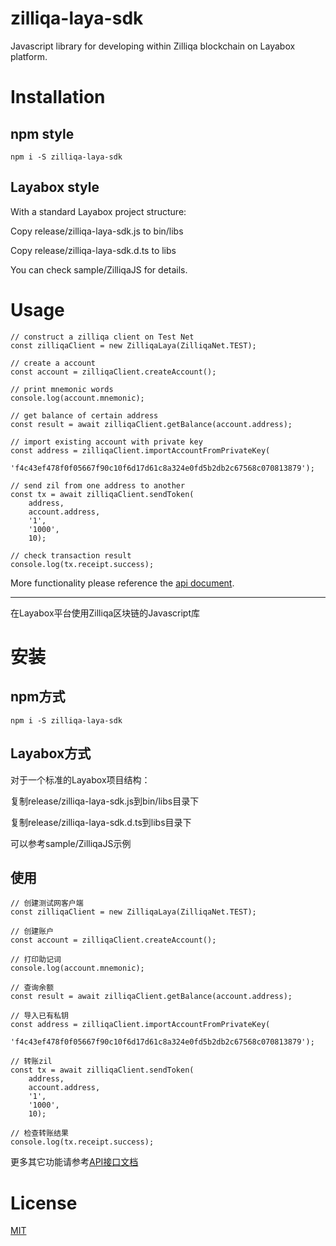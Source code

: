 # zilliqa-laya-sdk
Javascript library for developing within Zilliqa blockchain on Layabox platform.

# Installation

## npm style
`npm i -S zilliqa-laya-sdk`

## Layabox style
With a standard Layabox project structure:

Copy release/zilliqa-laya-sdk.js to bin/libs

Copy release/zilliqa-laya-sdk.d.ts to libs

You can check sample/ZilliqaJS for details.

# Usage

```
// construct a zilliqa client on Test Net
const zilliqaClient = new ZilliqaLaya(ZilliqaNet.TEST);

// create a account
const account = zilliqaClient.createAccount();

// print mnemonic words
console.log(account.mnemonic);

// get balance of certain address
const result = await zilliqaClient.getBalance(account.address);

// import existing account with private key
const address = zilliqaClient.importAccountFromPrivateKey(
    'f4c43ef478f0f05667f90c10f6d17d61c8a324e0fd5b2db2c67568c070813879');

// send zil from one address to another
const tx = await zilliqaClient.sendToken(
    address,
    account.address,
    '1',
    '1000',
    10);

// check transaction result
console.log(tx.receipt.success);
```

More functionality please reference the [api document](https://chainhubdev.github.io/zilliqa-laya-sdk/).

---

在Layabox平台使用Zilliqa区块链的Javascript库

# 安装
## npm方式
`npm i -S zilliqa-laya-sdk`

## Layabox方式
对于一个标准的Layabox项目结构：

复制release/zilliqa-laya-sdk.js到bin/libs目录下

复制release/zilliqa-laya-sdk.d.ts到libs目录下

可以参考sample/ZilliqaJS示例

## 使用
```
// 创建测试网客户端
const zilliqaClient = new ZilliqaLaya(ZilliqaNet.TEST);

// 创建账户
const account = zilliqaClient.createAccount();

// 打印助记词
console.log(account.mnemonic);

// 查询余额
const result = await zilliqaClient.getBalance(account.address);

// 导入已有私钥
const address = zilliqaClient.importAccountFromPrivateKey(
    'f4c43ef478f0f05667f90c10f6d17d61c8a324e0fd5b2db2c67568c070813879');

// 转账zil
const tx = await zilliqaClient.sendToken(
    address,
    account.address,
    '1',
    '1000',
    10);

// 检查转账结果
console.log(tx.receipt.success);
```
更多其它功能请参考[API接口文档](https://chainhubdev.github.io/zilliqa-laya-sdk/)

# License
[MIT](http://vjpr.mit-license.org/)
